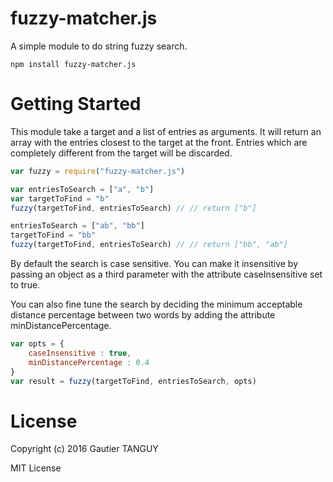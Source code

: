 # fuzzy-matcher.js
A simple module to do string fuzzy search.

	npm install fuzzy-matcher.js

# Getting Started

This module take a target and a list of entries as arguments. It will return an array with the entries closest to the target at the front. Entries which are completely different from the target will be discarded.

``` javascript
var fuzzy = require("fuzzy-matcher.js")

var entriesToSearch = ["a", "b"]
var targetToFind = "b"
fuzzy(targetToFind, entriesToSearch) // // return ["b"]

entriesToSearch = ["ab", "bb"]
targetToFind = "bb"
fuzzy(targetToFind, entriesToSearch) // // return ["bb", "ab"]
```

By default the search is case sensitive. You can make it insensitive by passing an object as a third parameter with the attribute caseInsensitive set to true. 

You can also fine tune the search by deciding the minimum acceptable distance percentage between two words by adding the attribute minDistancePercentage.

``` javascript
var opts = {
	caseInsensitive : true,
	minDistancePercentage : 0.4
}
var result = fuzzy(targetToFind, entriesToSearch, opts)

```

# License
Copyright (c) 2016 Gautier TANGUY

MIT License